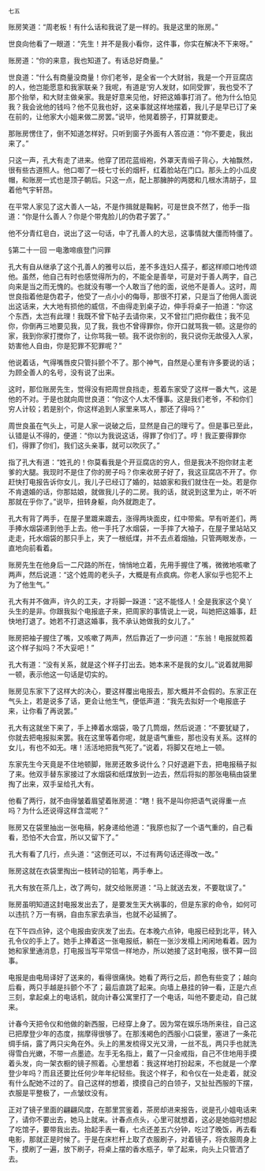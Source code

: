     七五 

   账房笑道：“周老板！有什么话和我说了是一样的。我是这里的账房。”

   世良向他看了一眼道：“先生！并不是我小看你，这件事，你实在解决不下来呀。”

   账房道：“你的来意，我也知道了。有话总好商量。”

   世良道：“什么有商量没商量！你们老爷，是全省一个大财翁，我是一个开豆腐店的人，他岂能愿意和我家联亲？我呢，有道是‘穷人发财，如同受罪’，我也受不了那个抬举，和大财主做亲家。我是好意来见他，好把这婚事打消了。他为什么怕见我？我会讹他的钱吗？他不见我也好，这亲事就这样地摆着，我儿子是早已订了亲在前的，让他家大小姐来做二房罢。”说毕，他晃着膀子，打算就要走。

   那账房愣住了，倒不知道怎样好。只听到窗子外面有人答应道：“你不要走，我出来了。”

   只这一声，孔大有走了进来。他穿了团花蓝缎袍，外罩天青缎子背心，大袖飘然，很有些古道照人。他口啣了一枝七寸长的烟杆，红着脸站在门口。那头上的小瓜皮帽，和账房一式也是顶子朝后。只这一点，配上那臃肿的两腮和几根水清胡子，显着他气宇轩昂。

   在平常人家见了这大善人一站，不是作揖就是鞠躬，可是世良不然了，他手一指道：“你是什么善人？你是个带鬼脸儿的伪君子罢了。”

   他不分青红皂白，说出了这一句话，中了孔善人的大忌，这事情就大僵而特僵了。

   §第二十一回 一电激啼痕登门问罪

   孔大有自从继承了这个孔善人的雅号以后，差不多连妇人孺子，都这样顺口地传颂他。虽然，他自己有时也感觉得所为的，不能全是善举，可是对于善人两字，自己向来是当之而无愧的。也就没有哪一个人敢当了他的面，说他不是善人。这时，周世良指着他是伪君子，他受了一点小小的侮辱，那很不打紧，只是当了他佣人面说出这话来，大大地有损他的威信，不由得走到桌子边，伸手将桌子一拍道：“你这个东西，太岂有此理！我既不曾下帖子去请你来，又不曾拦门把你截住；我不见你，你倒再三地要见我，见了我，我也不曾得罪你，你开口就骂我一顿。这是你的家，我到你家打搅你了，让你骂我一顿。我不说你别的，我只说你无故侵入人家，妨害他人自由，你是犯罪不犯罪呢？”

   他说着话，气得嘴唇皮只管抖颤个不了。那个神气，自然是心里有许多要说的话；为顾全善人的名号，没有说了出来。

   这时，那位账房先生，觉得没有把周世良挡走，惹着东家受了这样一番大气，这是他的不对。于是也就向周世良道：“你这个人太不懂事。这是我们老爷，不和你们穷人计较；若是别个，你这样追到人家里来骂人，那还了得吗？”

   周世良虽在气头上，可是人家一说破之后，显然是自己的理亏了。但是事已至此，认错是认不得的，便道：“你以为我说这话，得罪了你们了。哼！我正要得罪你们，得罪了你们，我们这头亲事，就可以吹灰了。”

   指了孔大有道：“姓孔的！你莫看我是个开豆腐店的穷人，但是我决不抱你财主老爹的大腿。我现时不是住了你的房子吗？你来收房子好了，我这豆腐店不开了。你赶快打电报告诉你女儿，我儿子已经订了婚的，姑娘家和我们就住在一处。若是你不肯退婚的话，你那姑娘，就做我儿子的二房。我的话，就说到这里为止，听不听那就在乎你了。”说毕，扭转身躯，向外就跑走了。

   孔大有背了两手，在屋子里踱来踱去，涨得两块面皮，红中带紫。早有听差们，两手捧水烟袋递到他手上去。他一手托了水烟袋，一手摔了大袖子，在屋子里站站又走走，托水烟袋的那只手上，夹了一根纸煤，并不去点着烟抽，只管两眼发赤，一直地向前看着。

   账房先生在他身后一二尺路的所在，悄悄地立着，先用手握住了嘴，微微地咳嗽了两声，然后说道：“这个姓周的老头子，大概是有点疯病。你老人家似乎也犯不上为了他生气。”

   孔大有并不做声，许久的工夫，才将脚一跺道：“这不能怪人！全是我家这个臭丫头生的是非。你跟我拟个电报底子来，把周家的事情说上一说，叫她把这婚事，赶快地打退了。她若不打退这婚事，我不承认她做我的女儿了。”

   账房把袖子握住了嘴，又咳嗽了两声，然后靠近了一步问道：“东翁！电报就照着这个样子拟吗？不大妥吧！”

   孔大有道：“没有关系，就是这个样子打出去。她本来不是我的女儿。”说着就用脚一顿，表示他这一句话是切实的。

   账房见东家下了这样大的决心，要这样覆出电报去，那大概并不会假的。东家正在气头上，若是说多了话，更会让他生气，便低声道：“我先去拟好一个电报底子来，让你看了再说罢。”

   孔大有这就坐下来了，手上捧着水烟袋，吸了几筒烟，然后说道：“不要犹疑了，你就去把电报拟来罢。我在这里等着你呢，就是语气重些，那也没有关系。这样的女儿，有也不如无。嗐！活活地把我气死了。”说着，将脚又在地上一顿。

   东家先生今天竟是不住地顿脚，账房还敢多说什么？只好退避下去，把电报稿子拟了来。他双手替东家接过了水烟袋和纸煤放到一边去，然后将拟的那张电稿由袋里掏了出来，双手呈给孔大有。

   他看了两行，就不由得皱着眉望着账房道：“瞎！我不是叫你把语气说得重一点吗？为什么还说得这样含混呢？”

   账房又在袋里抽出一张电稿，躬身递给他道：“我原也拟了一个语气重的，自己看看，恐怕不大合宜，所以又留下了。”

   孔大有看了几行，点头道：“这倒还可以，不过有两句话还得改一改。”

   账房这就在衣袋里掏出一枝转动的铅笔，两手奉上。

   孔大有放在茶几上，改了两句，就交给账房道：“马上就送去发，不要耽误了。”

   账房虽明知道这封电报发出去了，是要发生天大祸事的，但是东家的命令，如何可以违抗？万一有祸，自由东家去承当，也就不必延搁了。

   在下午四点钟，这个电报由安庆发了出去。在本晚六点钟，电报已经到北平，转入孔令仪的手上了。她手上捧着这一张电报纸，躺在一张沙发榻上闲闲地看着。因为她和家里通消息，打电报当写平常信一样地办，所以她接了这封电报，很不算一回事。

   电报是由电局译好了送来的，看得很痛快。她看了两行之后，颜色有些变了；越向后看，两只手越是抖颤个不了；最后直跳了起来。向墙上悬挂的钟一看，正是六点三刻，拿起桌上的电话机，就向计春公寓里打了一个电话，叫他不要走动，自己就来。

   计春今天把令仪和他做的新西服，已经穿上身了。因为常在娱乐场所来往，自己这已把摩登少年的态度，揣摩得很够了。在那浅褐色的西服小口袋里，塞进了一条花绸手绢，露了两只尖角在外。头上的黑发梳得又光又滑，一丝不乱，两只手也就洗得雪白光嫩，不带一点墨迹。左手无名指上，戴了一只金戒指，自己不住地用手摸着头发，向一架衣橱的镜子照着。心里想着：我这样地打扮起来，不也就是一个摩登少年吗？而且还要比任何少年年纪轻些。我这个样子，和令仪在一处走着，就没有什么配她不过的了。自己这样的想着，摸摸自己的白领子，又扯扯西服的下摆，衣服是平整极了，一点皱纹没有。

   正对了镜子里面的翩翩风度，在那里赏鉴着，茶房却进来报告，说是孔小姐电话来了，请你不要出去，她马上就来。计春点点头，心里可就想着，这必是她临时想起了吃馆子，要带我出去。抬起手表一看，七点还差五六分钟，吃过了晚饭，再去看电影，那就正是时候了。于是在床栏杆上取了衣服刷子，对着镜子，将衣服周身上下，摸刷了一遍，放下刷子，将桌上摆的香水瓶子，举了起来，向头上只管洒了去。

